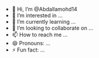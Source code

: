 - 👋 Hi, I’m @Abdallamohd14
- 👀 I’m interested in ...
- 🌱 I’m currently learning ...
- 💞️ I’m looking to collaborate on ...
- 📫 How to reach me ...
- 😄 Pronouns: ...
- ⚡ Fun fact: ...

<!---
Abdallamohd14/Abdallamohd14 is a  special  repository because its `README.md` (this file) appears on your GitHub profile.
You can click the Preview link to take a look at your changes.
--->
